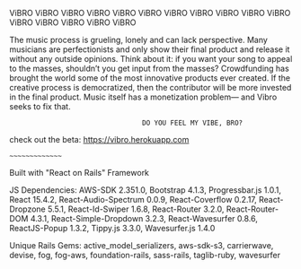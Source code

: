   ViBRO ViBRO ViBRO ViBRO ViBRO ViBRO ViBRO ViBRO ViBRO ViBRO ViBRO ViBRO ViBRO ViBRO ViBRO ViBRO

  The music process is grueling, lonely and can lack perspective. Many musicians are perfectionists and only show their final product and release it without any outside opinions. Think about it: if you want your song to appeal to the masses, shouldn’t you get input from the masses? Crowdfunding has brought the world some of the most innovative products ever created. If the creative process is democratized, then the contributor will be more invested in the final product. Music itself has a monetization problem— and Vibro seeks to fix that.
  
  
                                     DO YOU FEEL MY VIBE, BRO? 

check out the beta: https://vibro.herokuapp.com

    ~~~~~~~~~~~~~

Built with "React on Rails" Framework

JS Dependencies: AWS-SDK 2.351.0,
                 Bootstrap 4.1.3, 
                 Progressbar.js 1.0.1, 
                 React 15.4.2,
                 React-Audio-Spectrum 0.0.9,
                 React-Coverflow 0.2.17,
                 React-Dropzone 5.5.1, 
                 React-Id-Swiper 1.6.8,
                 React-Router 3.2.0,
                 React-Router-DOM 4.3.1,
                 React-Simple-Dropdown 3.2.3,
                 React-Wavesurfer 0.8.6,
                 ReactJS-Popup 1.3.2,
                 Tippy.js 3.3.0,
                 Wavesurfer.js 1.4.0
                 
Unique Rails Gems: active_model_serializers, 
                   aws-sdk-s3, 
                   carrierwave, 
                   devise, 
                   fog, 
                   fog-aws, 
                   foundation-rails,
                   sass-rails,
                   taglib-ruby,
                   wavesurfer
